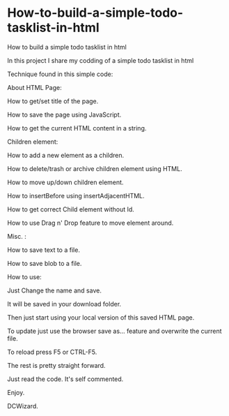 # How-to-build-a-simple-todo-tasklist-in-html
How to build a simple todo tasklist in html

In this project I share my codding of a  simple todo tasklist in html

Technique found in this simple code:

About HTML Page:

How to get/set title of the page.

How to save the page using JavaScript.

How to get the current HTML content in a string. 


Children element:

How to add a new element as a children.

How  to delete/trash or archive children element using HTML.

How to move up/down children element. 

How to insertBefore using insertAdjacentHTML.

How to get correct Child element without Id. 

How to use Drag n' Drop feature to move element around.


Misc. :

How to save text to a file.

How to save blob to a file.


How to use: 

Just Change the name and save. 

  It will be saved in your download folder. 
  
Then just start using your local version of this saved HTML page. 

To update just use the browser save as... feature and overwrite the current file.

To reload press F5 or CTRL-F5.


The rest is pretty straight forward. 

Just read the code. It's self commented. 


Enjoy. 

DCWizard.
